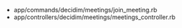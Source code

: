 - app/commands/decidim/meetings/join_meeting.rb
- app/controllers/decidim/meetings/meetings_controller.rb